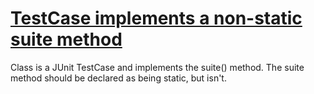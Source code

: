 # [TestCase implements a non-static suite method ](https://spotbugs.readthedocs.io/en/latest/bugDescriptions.html#IJU_SUITE_NOT_STATIC)

 Class is a JUnit TestCase and implements the suite() method.
 The suite method should be declared as being static, but isn't.